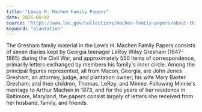 ```yaml
---
title: "Lewis H. Machen Family Papers"
date: 2025-06-02
source: "https://www.loc.gov/collections/machen-family-papers/about-this-collection/"
keyword: "plantation"
---
```


The Gresham family material in the Lewis H. Machen Family Papers consists of seven diaries kept by Georgia teenager LeRoy Wiley Gresham (1847-1865) during the Civil War, and approximately 550 items of correspondence, primarily letters exchanged by members his family's inner circle. Among the principal figures represented, all from Macon, Georgia, are John Jones Gresham, an attorney, judge, and plantation owner; his wife Mary Baxter Gresham; and their children, Thomas, LeRoy, and Minnie. Following Minnie's marriage to Arthur Machen in 1873, and for the years of her residence in Baltimore, Maryland, the papers consist largely of letters she received from her husband, family, and friends.

